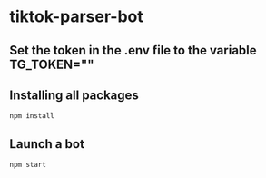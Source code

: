# tiktok-parser-bot

## Set the token in the .env file to the variable TG_TOKEN=""

## Installing all packages
```
npm install
```

## Launch a bot
```
npm start
```
